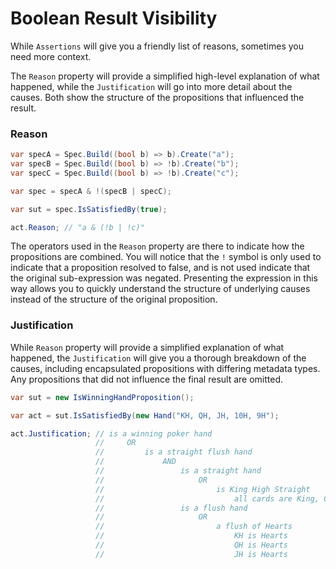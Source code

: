 # Boolean Result Visibility

While `Assertions` will give you a friendly list of reasons, sometimes you need more context.

The `Reason` property will provide a simplified high-level explanation of what happened, while the `Justification`
will go into more detail about the causes.  Both show the structure of the propositions that influenced the result.

### Reason
```csharp
var specA = Spec.Build((bool b) => b).Create("a");
var specB = Spec.Build((bool b) => !b).Create("b");
var specC = Spec.Build((bool b) => !b).Create("c");

var spec = specA & !(specB | specC);

var sut = spec.IsSatisfiedBy(true);

act.Reason; // "a & (!b | !c)"
```

The operators used in the `Reason` property are there to indicate how the propositions are combined.
You will notice that the `!` symbol is only used to indicate that a proposition resolved to false, and is not used
indicate that the original sub-expression was negated.
Presenting the expression in this way allows you to quickly understand the structure of underlying causes instead of
the structure of the original proposition.

### Justification

While `Reason` property will provide a simplified
explanation of what happened, the `Justification` will give you a thorough breakdown of the causes, including
encapsulated propositions with differing metadata types.
Any propositions that did not influence the final result are omitted.

```csharp
var sut = new IsWinningHandProposition();

var act = sut.IsSatisfiedBy(new Hand("KH, QH, JH, 10H, 9H");

act.Justification; // is a winning poker hand
                   //     OR
                   //         is a straight flush hand
                   //             AND
                   //                 is a straight hand
                   //                     OR
                   //                         is King High Straight
                   //                             all cards are King, Queen, Jack
                   //                 is a flush hand
                   //                     OR
                   //                         a flush of Hearts
                   //                             KH is Hearts
                   //                             QH is Hearts
                   //                             JH is Hearts
```
